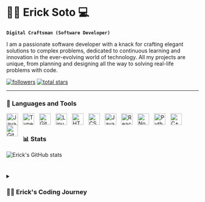 # 🏄‍♂ Erick Soto 💻 

**`Digital Craftsman (Software Developer)`**

I am a passionate software developer with a knack for crafting elegant solutions to complex problems, dedicated to continuous learning and innovation in the ever-evolving world of technology. All my projects are unique, from planning and designing all the way to solving real-life problems with code.

   <p align="left">
      <a href="https://github.com/mrrobot266?tab=followers">
         <img alt="followers" title="Follow me on Github" src="https://custom-icon-badges.demolab.com/github/followers/mrrobot266?color=236ad3&labelColor=1155ba&style=for-the-badge&logo=person-add&label=Follow&logoColor=white"/></a>
      <a href="https://github.com/mrrobot266?tab=repositories&sort=stargazers">
         <img alt="total stars" title="Total stars on GitHub" src="https://custom-icon-badges.demolab.com/github/stars/mrrobot266?color=55960c&style=for-the-badge&labelColor=488207&logo=star"/></a>
   </p>

---

### 🧰 Languages and Tools

<img align="left" alt="Java" width="30px" style="padding-right:10px;" src="https://cdn.jsdelivr.net/gh/devicons/devicon/icons/java/java-original.svg"/>
<img align="left" alt="TypeScript" width="30px" style="padding-right:10px;" src="https://cdn.jsdelivr.net/gh/devicons/devicon/icons/typescript/typescript-plain.svg" />
<img align="left" alt="Git" width="30px" style="padding-right:10px;" src="https://cdn.jsdelivr.net/gh/devicons/devicon/icons/git/git-original.svg" />
<img align="left" alt="Linux" width="30px" style="padding-right:10px;" src="https://cdn.jsdelivr.net/gh/devicons/devicon/icons/linux/linux-original.svg" />
<img align="left" alt="HTML" width="30px" style="padding-right:10px;" src="https://cdn.jsdelivr.net/gh/devicons/devicon/icons/html5/html5-plain.svg" />
<img align="left" alt="CSS" width="30px" style="padding-right:10px;" src="https://cdn.jsdelivr.net/gh/devicons/devicon/icons/css3/css3-plain.svg" />
<img align="left" alt="JavaScript" width="30px" style="padding-right:10px;" src="https://cdn.jsdelivr.net/gh/devicons/devicon/icons/javascript/javascript-plain.svg" />
<img align="left" alt="React" width="30px" style="padding-right:10px;" src="https://cdn.jsdelivr.net/gh/devicons/devicon/icons/react/react-original.svg" />
<img align="left" alt="NodeJS" width="30px" style="padding-right:10px;" src="https://cdn.jsdelivr.net/gh/devicons/devicon/icons/nodejs/nodejs-original.svg" />
<img align="left" alt="Python" width="30px" style="padding-right:10px;" src="https://cdn.jsdelivr.net/gh/devicons/devicon/icons/python/python-plain.svg" />
<img align="left" alt="C++" width="30px" style="padding-right:10px;" src="https://cdn.jsdelivr.net/gh/devicons/devicon/icons/cplusplus/cplusplus-line.svg" />
<img align="left" alt="GitHub" width="30px" style="padding-right:10px;" src="https://cdn.jsdelivr.net/gh/devicons/devicon/icons/github/github-original.svg" />
<br />

#



### 📊 Stats

![Erick's GitHub stats](https://github-readme-stats.vercel.app/api?username=mrrobot266&show_icons=true&theme=gruvbox)

<!-- ![GitHub Streak](https://streak-stats.demolab.com?user=ForrestKnight&theme=gruvbox&border_radius=4.5) -->

#

<details>
 <summary><h3>👨‍💻 Erick's Coding Journey</h3></summary>
My programming journey started in high school with a coding and gaming course. While initially drawn to gaming, it was the programming aspect that truly captivated me. Assigned to create a 2D game for our final project, I envisioned a Mario-style platformer. Struggling with time and progress, I sought help from Mr. Garcia, my teacher. Recognizing my eagerness, he generously dedicated extra time to assist me, revealing the profound impact of mentorship.
Under Mr. Garcia's guidance, I not only completed my envisioned game but also secured a top 3 spot among my peers. This transformative experience fueled my passion for programming. Solving complex problems and overcoming challenges in crafting something from scratch became a source of joy. This pivotal moment in my senior year solidified my decision to pursue Computer Science in college.
As the first in my family to attend college, being a child of Mexican immigrants, I aimed to make my parents proud. Mr. Garcia, a first-generation Mexican college graduate in computer science, served as an inspiring example. His success in a field with limited representation of Mexican/Hispanic students motivated me to follow my path with determination.
